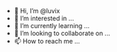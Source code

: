 - 👋 Hi, I’m @luvix
- 👀 I’m interested in ...
- 🌱 I’m currently learning ...
- 💞️ I’m looking to collaborate on ...
- 📫 How to reach me ...

<!---
luvix/luvix is a ✨ special ✨ repository because its `README.md` (this file) appears on your GitHub profile.
You can click the Preview link to take a look at your changes.
--->
